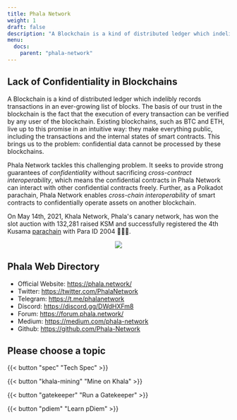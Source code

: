 ```yaml
---
title: Phala Network
weight: 1
draft: false
description: "A Blockchain is a kind of distributed ledger which indelibly records transactions in an ever-growing list of blocks. The basis of our trust in the blockchain is the fact that the execution of every transaction can be verified by any user of the blockchain. Existing blockchains, such as BTC and ETH, live up to this promise in an intuitive way: they make everything public, including the transactions and the internal states of smart contracts. This brings us to the problem: confidential data cannot be processed by these blockchains."
menu:
  docs:
    parent: "phala-network"
---
```


## Lack of Confidentiality in Blockchains

A Blockchain is a kind of distributed ledger which indelibly records transactions in an ever-growing list of blocks. The basis of our trust in the blockchain is the fact that the execution of every transaction can be verified by any user of the blockchain. Existing blockchains, such as BTC and ETH, live up to this promise in an intuitive way: they make everything public, including the transactions and the internal states of smart contracts. This brings us to the problem: confidential data cannot be processed by these blockchains.

Phala Network tackles this challenging problem. It seeks to provide strong guarantees of _confidentiality_ without sacrificing _cross-contract interoperability_, which means the confidential contracts in Phala Network can interact with other confidential contracts freely. Further, as a Polkadot parachain, Phala Network enables _cross-chain interoperability_ of smart contracts to confidentially operate assets on another blockchain.

On May 14th, 2021, Khala Network, Phala's canary network, has won the slot auction with 132,281 raised KSM and successfully registered the 4th Kusama [parachain](https://parachains.info/details/khala) with Para ID 2004 🎉🎉🎉.

<div style="text-align: center">
    <img style="max-width: 100%" src="/images/docs/parachain-auction.png">
</div>

## Phala Web Directory

- Official Website: <https://phala.network/>
- Twitter: <https://twitter.com/PhalaNetwork>
- Telegram: <https://t.me/phalanetwork>
- Discord: <https://discord.gg/DWdHXFm8>
- Forum: <https://forum.phala.network/>
- Medium: <https://medium.com/phala-network>
- Github: <https://github.com/Phala-Network>

## Please choose a topic

<!-- {{< button "developer" "Build on Phala" >}} -->

{{< button "spec" "Tech Spec" >}}

{{< button "khala-mining" "Mine on Khala" >}}

{{< button "gatekeeper" "Run a Gatekeeper" >}}

{{< button "pdiem" "Learn pDiem" >}}
